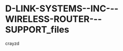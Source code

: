 D-LINK-SYSTEMS--INC---WIRELESS-ROUTER---SUPPORT_files
=====================================================

crayzd

